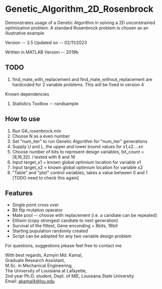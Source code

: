 # Genetic_Algorithm_2D_Rosenbrock

Demonstrates usage of a Genetic Algorithm in solving a 2D unconstrained optimization problem. A standard Rosenbrock problem is chosen as an illustrative example

Version -- 3.5
Updated on -- 02/11/2023

Written in MATLAB Version -- 2019b

## TODO
1. find_mate_with_replacement and find_mate_without_replacement are hardcoded for 2 variable problems. This will be fixed in version 4 

Known dependencies
1. Statistics Toolbox -- randsample

## How to use
1. Run GA_rosenbrock.mlx
2. Choose N as a even number
3. Set "num_iter" to run Genetic Algorithm for "num_iter" generations
3. Supply U and L, the upper and lower bound values for x1,x2....xn
4. Choose number of bits to represent design variables, bit_count = [8,16,32]. I tested with 8 and 16
5. Input target_x1 = known global optimium location for variable x1
6. Input target_x2 = known global optimium location for variable x2
7. "Table" and "plot" control variables, takes a value between 0 and 1 [TODO need to check this again]

## Features
* Single point cross over
* Bit flip mutation operator
* Mate pool -- choose with replacement (i.e. a candiate can be repeated)
* Elitisim (copy strongest candiate to next generation)
* Survival of the fittest, Gene enconding = 8bits, 16bit
* Starting population randomly created
* Script can be adopted for any two variable design problem

For questions, suggestions please feel free to contact me

With best regards,
Azmyin Md. Kamal,<br/>
Graduate Research Assistant,<br/>
M.Sc. in Mechanical Engineering,<br/>
The University of Louisiana at Lafayette,<br/>
2nd year Ph.D. student, Dept. of MIE, Louisiana State University<br/>
Email: akamal4@lsu.edu
